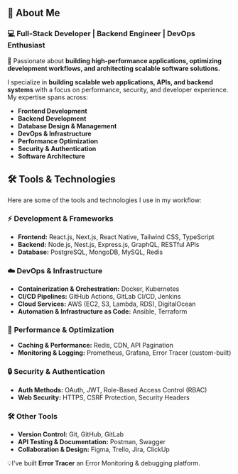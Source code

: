 ## 🚀 About Me  

### 💻 Full-Stack Developer | Backend Engineer | DevOps Enthusiast  

🚀 Passionate about **building high-performance applications, optimizing development workflows, and architecting scalable software solutions.**  

I specialize in **building scalable web applications, APIs, and backend systems** with a focus on performance, security, and developer experience. My expertise spans across:  

- **Frontend Development**  
- **Backend Development** 
- **Database Design & Management** 
- **DevOps & Infrastructure** 
- **Performance Optimization** 
- **Security & Authentication** 
- **Software Architecture** 



## 🛠 Tools & Technologies  

Here are some of the tools and technologies I use in my workflow:  

### ⚡ **Development & Frameworks**  
- **Frontend:** React.js, Next.js, React Native, Tailwind CSS, TypeScript  
- **Backend:** Node.js, Nest.js, Express.js, GraphQL, RESTful APIs  
- **Database:** PostgreSQL, MongoDB, MySQL, Redis  

### ☁️ **DevOps & Infrastructure**  
- **Containerization & Orchestration:** Docker, Kubernetes  
- **CI/CD Pipelines:** GitHub Actions, GitLab CI/CD, Jenkins  
- **Cloud Services:** AWS (EC2, S3, Lambda, RDS), DigitalOcean  
- **Automation & Infrastructure as Code:** Ansible, Terraform  

### 🚀 **Performance & Optimization**  
- **Caching & Performance:** Redis, CDN, API Pagination  
- **Monitoring & Logging:** Prometheus, Grafana, Error Tracer (custom-built)  

### 🔒 **Security & Authentication**  
- **Auth Methods:** OAuth, JWT, Role-Based Access Control (RBAC)  
- **Web Security:** HTTPS, CSRF Protection, Security Headers  

### 🛠 **Other Tools**  
- **Version Control:** Git, GitHub, GitLab  
- **API Testing & Documentation:** Postman, Swagger  
- **Collaboration & Design:** Figma, Trello, Jira, ClickUp  


💡I've built **Error Tracer** an Error Monitoring &  debugging platform.  
